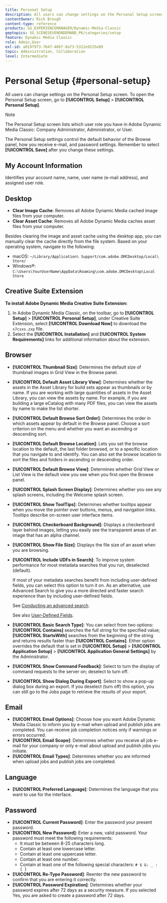 ```yaml
---
title: Personal Setup
description: All users can change settings on the Personal Setup screen of Adobe Dynamic Media Classic.
contentOwner: Rick Brough
content-type: reference
products: SG_EXPERIENCEMANAGER/Dynamic-Media-Classic
geptopics: SG_SCENESEVENONDEMAND_PK/categories/setup
feature: Dynamic Media Classic
role: Admin,User
exl-id: a019f973-7647-466f-8af3-5312e9225e89
topic: Administration, Collaboration
level: Intermediate
---
```

# Personal Setup {#personal-setup}

All users can change settings on the Personal Setup screen. To open the Personal Setup screen, go to **[!UICONTROL Setup]** > **[!UICONTROL Personal Setup]**.

>[!NOTE]
>
>The Personal Setup screen lists which user role you have in Adobe Dynamic Media Classic: Company Administrator, Administrator, or User.

The Personal Setup settings control the default behavior of the Browse panel, how you receive e-mail, and password settings. Remember to select **[!UICONTROL Save]** after you change these settings.

## My Account Information

Identifies your account name, name, user name (e-mail address), and assigned user role.

## Desktop

* **Clear Image Cache**: Removes all Adobe Dynamic Media cached image files from your computer.
* **Clear Asset Cache**: Removes all Adobe Dynamic Media caches asset files from your computer.

Besides clearing the image and asset cache using the desktop app, you can manually clear the cache directly from the file system. Based on your operating system, navigate to the following:

* macOS: `~/Library/Application\ Support/com.adobe.DMCDesktop/Local\ Store/`
* Windows&reg;: `C:\Users\YourUserName\AppData\Roaming\com.adobe.DMCDesktop\Local Store`

## Creative Suite Extension

**To install Adobe Dynamic Media Creative Suite Extension:**

1. In Adobe Dynamic Media Classic, on the toolbar, go to **[!UICONTROL Setup]** > **[!UICONTROL Personal Setup]**, under Creative Suite Extension, select **[!UICONTROL Download Now]** to download the `s7csxs.zxp` file. 
1. Select the **[!UICONTROL Installation]** and **[!UICONTROL System Requirements]** links for additional information about the extension.

<!--    A readme file is included at the root of the unzipped file to provide you with additional information about the extension.

1. Depending on your installed operating system, do one of the following: -->

<!-- #### Windows

|If you are running|Do this|
|--- |--- |
|Adobe Illustrator 18 in Adobe Creative Cloud 2014|<ul><li>From the root of the unzipped folder, select CC-2014.</li><li>Depending on the bit version of Adobe Illustrator that you are using, select win32 or win64.</li><li>Select libraries > flame, and then copy `aflame.dll` to Adobe Illustrator's executable folder. For example, `C:\Program Files\Adobe\Adobe Illustrator CC 2014\Support Files\Contents\Windows`. </li></ul><br/>**Note**: This example path is for the 64-bit location; the 32-bit location may fall under Program Files (x86) instead. <br/><ul><li>Return to the same libraries folder, select flamingo, and then copy `aflamingo.dll` to the same Adobe Illustrator executable folder that you used in the previous step. </li><li>Return to the win32 or win64 folder that you selected in step 2, and then copy `AdobeS7FXGFileFormat.aip` to Adobe Illustrator's plug-ins folder. For example, `C:\Program Files\Adobe\Adobe Illustrator CC 2014\Plug-ins\Illustrator Formats`. </li></ul> <br/>**Note**: This example path is for the 64-bit location; the 32-bit location may fall under Program Files (x86) instead.|
|Adobe Illustrator 17 in Adobe Creative Cloud|<ul><li>From the root of the unzipped folder, select CC. </li><li>Depending on the bit version of Adobe Illustrator that you are using, select win32 or win64.</li><li> Copy `AdobeS7FXGFileFormat.aip` to Adobe Illustrator's plug-ins folder. For example, `C:\Program Files\Adobe\Adobe Illustrator CC (64 Bit)\Plug-ins\Illustrator Formats`.</li></ul><br/>**Note**: This example path is for the 64-bit location; the 32-bit location may fall under Program Files (x86) instead.|
|Adobe Illustrator 16 in Adobe Creative Suite 6|<ul><li>From the root of the unzipped folder, select 6.0. </li><li>Depending on the bit version of Adobe Illustrator that you are using, select win32 or win64. </li><li>Copy AdobeS7FXGFileFormat.aip to Adobe Illustrator's plug-ins folder. For example, `C:\Program Files\Adobe\Adobe Illustrator CS6 (64 Bit)\Plug-ins\Illustrator Formats`.</li></ul><br/>**Note**: This example path is for the 64-bit location; the 32-bit location may fall under Program Files (x86) instead.|

#### Mac

|If you are running|Do this|
|--- |--- |
|Adobe Illustrator 18 in Adobe Creative Cloud 2014|<ul><li>From the root of the unzipped folder, select CC-2014 > mac64.</li><li>Select libraries > flame, and then copy the `aflame.framework` folder to Adobe Illustrator package contents folder. For example, `/Applications/Adobe Illustrator CC 2014/ Illustrator.app/Contents/Frameworks/`. (To open Adobe Illustrator's package contents folder, right-select on the Adobe illustrator CC 2014 icon and select Show Package Contents from context menu).</li><li>Return to the same libraries folder, select `flamingo`, and then copy the `aflamingo.framework` folder to the same Adobe Illustrator package contents folder that you used in the previous step.</li><li>Return to the mac64 folder that you selected in step 1, and then copy the `AdobeS7FXGFileFormat.aip` folder to Adobe Illustrator's plug-in folder. For example, `/Applications/Adobe Illustrator CC 2014/Plug-ins/Illustrator Formats/`.</li></ul><br/>|
|Adobe Illustrator 17 in Adobe Creative Cloud|<ul><li>From the root of the unzipped folder, select CC > mac64</li><li>Copy the `AdobeS7FXGFileFormat.aip` folder to Adobe Illustrator's plug-in folder. For example, `/Applications/Adobe Illustrator CC/Plug-ins/Illustrator Formats/`.</li></ul><br/>|
|Adobe Illustrator 16 in Adobe Creative Suite 6|<ul><li>From the root of the unzipped folder, select 6.0 > mac64</li><li>Copy the `AdobeS7FXGFileFormat.aip` folder to Adobe Illustrator's plug-in folder. For example, `/Applications/Adobe Illustrator CS6/Plug-ins/Illustrator Formats/`.</li></ul>|

The plug-in is now available for you to use in Adobe Illustrator. -->

## Browser

* **[!UICONTROL Thumbnail Size]**: Determines the default size of thumbnail images in Grid View in the Browse panel.
* **[!UICONTROL Default Asset Library View]**: Determines whether the assets in the Asset Library for build sets appear as thumbnails or by name. If you are working with large quantities of assets in the Asset Library, you can view the assets by name. For example, if you are building a large eCatalog with many PDF files, you can view the assets by name to make the list shorter.
* **[!UICONTROL Default Browse Sort Order]**: Determines the order in which assets appear by default in the Browse panel. Choose a sort criterion on the menu and whether you want an ascending or descending sort.
* **[!UICONTROL Default Browse Location]**: Lets you set the browse location to the default, the last folder browsed, or to a specific location that you navigate to and identify. You can also set the browse location to sort the files and folders in ascending or descending order.
* **[!UICONTROL Default Browse View]**: Determines whether Grid View or List View is the default view you see when you first open the Browse panel.
* **[!UICONTROL Splash Screen Display]**: Determines whether you see any splash screens, including the Welcome splash screen.
* **[!UICONTROL Show ToolTips]**: Determines whether tooltips appear when you move the pointer over buttons, menus, and navigation links. Tooltips describe on-screen user interface items.
* **[!UICONTROL Checkerboard Background]**: Displays a checkerboard layer behind images, letting you easily see the transparent areas of an image that has an alpha channel.
* **[!UICONTROL Show File Size]**: Displays the file size of an asset when you are browsing.
* **[!UICONTROL Include UDFs in Search]**: To improve system performance for most metadata searches that you run, deselected (default).

  If most of your metadata searches benefit from including user-defined fields, you can select this option to turn it on. As an alternative, use Advanced Search to give you a more directed and faster search experience than by including user-defined fields.

  See [Conducting an advanced search](searching-assets.md#conducting_an_advanced_search).

  See also [User-Defined Fields](application-setup.md#user_defined_fields).

* **[!UICONTROL Basic Search Type]**: You can select from two options: **[!UICONTROL Contains]** searches the full string for the specified value; **[!UICONTROL StartsWith]** searches from the beginning of the string and returns results faster than **[!UICONTROL Contains]**. Either option overrides the default that is set in **[!UICONTROL Setup]** > **[!UICONTROL Application Setup]** > **[!UICONTROL Application General Settings]** by the Administrator.
* **[!UICONTROL Show Command Feedback]**: Select to turn the display of command requests to the server on; deselect to turn off.
* **[!UICONTROL Show Dialog During Export]**: Select to show a pop-up dialog box during an export. If you deselect (turn off) this option, you can still go to the Jobs page to retrieve the results of your export.

## Email

* **[!UICONTROL Email Options]**: Choose how you want Adobe Dynamic Media Classic to inform you by e-mail when upload and publish jobs are completed. You can receive job completion notices only if warnings or errors occurred.
* **[!UICONTROL Email Scope]**: Determines whether you receive all job e-mail for your company or only e-mail about upload and publish jobs you initiate.
* **[!UICONTROL Email Types]**: Determines whether you are informed when upload jobs and publish jobs are completed.

## Language

* **[!UICONTROL Preferred Language]**: Determines the language that you want to use for the interface.

## Password

* **[!UICONTROL Current Password]**: Enter the password your present password.
* **[!UICONTROL New Password]**: Enter a new, valid password. Your password must meet the following requirements:
  * It must be between 8-25 characters long.
  * Contain at least one lowercase letter.
  * Contain at least one uppercase letter.
  * Contain at least one number.
  * Contain at least one of the following special characters: `# $ &: _ : { }`
* **[!UICONTROL Re-Type Password]**: Reenter the new password to confirm that you are entering it correctly.
* **[!UICONTROL Password Expiration]**: Determines whether your password expires after 72 days as a security measure. If you selected Yes, you are asked to create a password after 72 days.
